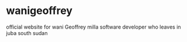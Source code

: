 # wanigeoffrey
official website for wani Geoffrey milla software developer who leaves in juba south sudan
